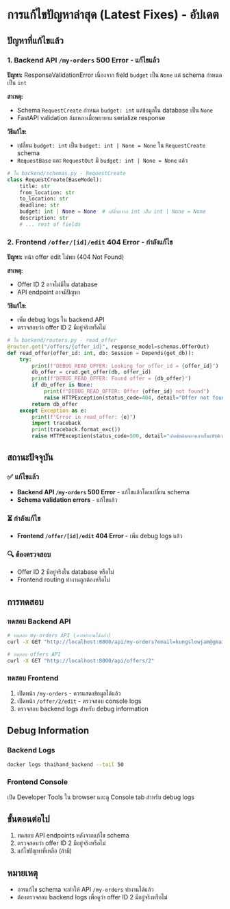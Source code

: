 # การแก้ไขปัญหาล่าสุด (Latest Fixes) - อัปเดต

## ปัญหาที่แก้ไขแล้ว

### 1. Backend API `/my-orders` 500 Error - **แก้ไขแล้ว**

**ปัญหา:** ResponseValidationError เนื่องจาก field `budget` เป็น `None` แต่ schema กำหนดเป็น `int`

**สาเหตุ:** 
- Schema `RequestCreate` กำหนด `budget: int` แต่ข้อมูลใน database เป็น `None`
- FastAPI validation ล้มเหลวเมื่อพยายาม serialize response

**วิธีแก้ไข:**
- เปลี่ยน `budget: int` เป็น `budget: int | None = None` ใน `RequestCreate` schema
- `RequestBase` และ `RequestOut` มี `budget: int | None = None` แล้ว

```python
# ใน backend/schemas.py - RequestCreate
class RequestCreate(BaseModel):
    title: str
    from_location: str
    to_location: str
    deadline: str
    budget: int | None = None  # เปลี่ยนจาก int เป็น int | None = None
    description: str
    # ... rest of fields
```

### 2. Frontend `/offer/[id]/edit` 404 Error - **กำลังแก้ไข**

**ปัญหา:** หน้า offer edit ไม่พบ (404 Not Found)

**สาเหตุ:** 
- Offer ID 2 อาจไม่มีใน database
- API endpoint อาจมีปัญหา

**วิธีแก้ไข:**
- เพิ่ม debug logs ใน backend API
- ตรวจสอบว่า offer ID 2 มีอยู่จริงหรือไม่

```python
# ใน backend/routers.py - read_offer
@router.get("/offers/{offer_id}", response_model=schemas.OfferOut)
def read_offer(offer_id: int, db: Session = Depends(get_db)):
    try:
        print(f"DEBUG_READ_OFFER: Looking for offer_id = {offer_id}")
        db_offer = crud.get_offer(db, offer_id)
        print(f"DEBUG_READ_OFFER: Found offer = {db_offer}")
        if db_offer is None:
            print(f"DEBUG_READ_OFFER: Offer {offer_id} not found")
            raise HTTPException(status_code=404, detail="Offer not found")
        return db_offer
    except Exception as e:
        print(f"Error in read_offer: {e}")
        import traceback
        print(traceback.format_exc())
        raise HTTPException(status_code=500, detail="เกิดข้อผิดพลาดภายในเซิร์ฟเวอร์")
```

## สถานะปัจจุบัน

### ✅ แก้ไขแล้ว
- **Backend API `/my-orders` 500 Error** - แก้ไขแล้วโดยเปลี่ยน schema
- **Schema validation errors** - แก้ไขแล้ว

### ⏳ กำลังแก้ไข
- **Frontend `/offer/[id]/edit` 404 Error** - เพิ่ม debug logs แล้ว

### 🔍 ต้องตรวจสอบ
- Offer ID 2 มีอยู่จริงใน database หรือไม่
- Frontend routing ทำงานถูกต้องหรือไม่

## การทดสอบ

### ทดสอบ Backend API
```bash
# ทดสอบ my-orders API (ควรทำงานได้แล้ว)
curl -X GET "http://localhost:8000/api/my-orders?email=kungslowjam@gmail.com"

# ทดสอบ offers API
curl -X GET "http://localhost:8000/api/offers/2"
```

### ทดสอบ Frontend
1. เปิดหน้า `/my-orders` - ควรแสดงข้อมูลได้แล้ว
2. เปิดหน้า `/offer/2/edit` - ตรวจสอบ console logs
3. ตรวจสอบ backend logs สำหรับ debug information

## Debug Information

### Backend Logs
```bash
docker logs thaihand_backend --tail 50
```

### Frontend Console
เปิด Developer Tools ใน browser และดู Console tab สำหรับ debug logs

## ขั้นตอนต่อไป
1. ทดสอบ API endpoints หลังจากแก้ไข schema
2. ตรวจสอบว่า offer ID 2 มีอยู่จริงหรือไม่
3. แก้ไขปัญหาที่เหลือ (ถ้ามี)

## หมายเหตุ
- การแก้ไข schema จะทำให้ API `/my-orders` ทำงานได้แล้ว
- ต้องตรวจสอบ backend logs เพื่อดูว่า offer ID 2 มีอยู่จริงหรือไม่ 